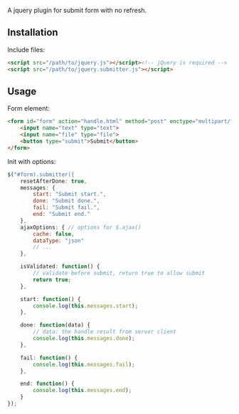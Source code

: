 A jquery plugin for submit form with no refresh.

## Installation

Include files:

```html
<script src="/path/to/jquery.js"></script><!-- jQuery is required -->
<script src="/path/to/jquery.submitter.js"></script>
```

## Usage

Form element:

```html
<form id="form" action="handle.html" method="post" enctype="multipart/form=data">
	<input name="text" type="text">
	<input name="file" type="file">
	<button type="submit">Submit</button>
</form>
```
Init with options:

```javascript
$("#form).submitter({
	resetAfterDone: true,
	messages: {
		start: "Submit start.",
		done: "Submit done.",
		fail: "Submit fail.",
		end: "Submit end."
	},
	ajaxOptions: { // options for $.ajax()
		cache: false,
		dataType: "json"
		// ...
	},

	isValidated: function() {
		// validate before submit, return true to allow submit
		return true; 
	},

	start: function() {
		console.log(this.messages.start);
	},

	done: function(data) {
		// data: the handle result from server client
		console.log(this.messages.done);
	},

	fail: function() {
		console.log(this.messages.fail);
	},

	end: function() {
		console.log(this.messages.end);
	}
});
```
